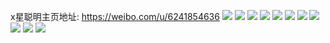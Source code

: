 x星聪明主页地址: https://weibo.com/u/6241854636 
![](https://wx4.sinaimg.cn/mw2000/006OqbwMgy1h96v3qa7ywj31sc2e2x6p.jpg) 
![](https://wx4.sinaimg.cn/mw2000/006OqbwMgy1h96v3qy10zj30ku112qbg.jpg) 
![](https://wx4.sinaimg.cn/mw2000/006OqbwMgy1h96v3rpl78j30yi1934av.jpg) 
![](https://wx4.sinaimg.cn/mw2000/006OqbwMgy1h96v3uk2eij31ku2ad7wh.jpg) 
![](https://wx4.sinaimg.cn/mw2000/006OqbwMgy1h96v3of5lhj30zk1bewpf.jpg) 
![](https://wx4.sinaimg.cn/mw2000/006OqbwMgy1h96v3so35mj31lp25haty.jpg) 
![](https://wx4.sinaimg.cn/mw2000/006OqbwMgy1h5h714f1ncj32c034q4qq.jpg) 
![](https://wx4.sinaimg.cn/mw2000/006OqbwMgy1h5h715a1jaj32c036qnpd.jpg) 
![](https://wx4.sinaimg.cn/mw2000/006OqbwMgy1h5g0pcc4gtj30yi22o48o.jpg) 
![](https://wx4.sinaimg.cn/mw2000/006OqbwMgy1h4v2es1wnnj30yi22o12s.jpg) 
![](https://wx4.sinaimg.cn/mw2000/006OqbwMgy1h4tyyr2nirj30tu0rgtgy.jpg) 
